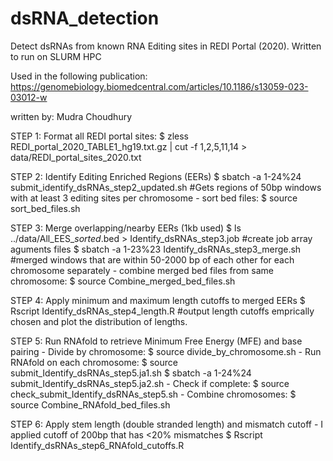# dsRNA_detection
Detect dsRNAs from known RNA Editing sites in REDI Portal (2020). Written to run on SLURM HPC

Used in the following publication:
https://genomebiology.biomedcentral.com/articles/10.1186/s13059-023-03012-w

written by: Mudra Choudhury


STEP 1: Format all REDI portal sites:
        $ zless  REDI_portal_2020_TABLE1_hg19.txt.gz | cut -f 1,2,5,11,14 > data/REDI_portal_sites_2020.txt

STEP 2: Identify Editing Enriched Regions (EERs)
        $ sbatch -a 1-24%24 submit_identify_dsRNAs_step2_updated.sh #Gets regions of 50bp windows with at least 3 editing sites per chromosome
      - sort bed files:
        $ source sort_bed_files.sh

STEP 3: Merge overlapping/nearby EERs (1kb used)
        $ ls ../data/All_EES_*sorted*.bed > Identify_dsRNAs_step3.job #create job array aguments files
        $ sbatch -a 1-23%23 Identify_dsRNAs_step3_merge.sh #merged windows that are within 50-2000 bp of each other for each chromosome separately
    - combine merged bed files from same chromosome:
        $ source Combine_merged_bed_files.sh

STEP 4: Apply minimum and maximum length cutoffs to merged EERs
        $ Rscript Identify_dsRNAs_step4_length.R #output length cutoffs emprically chosen and plot the distribution of lengths.

STEP 5: Run RNAfold to retrieve Minimum Free Energy (MFE) and base pairing
      - Divide by chromosome:
        $ source divide_by_chromosome.sh
      - Run RNAfold on each chromosome:
        $ source submit_Identify_dsRNAs_step5.ja1.sh
        $ sbatch -a 1-24%24 submit_Identify_dsRNAs_step5.ja2.sh
      - Check if complete:
        $ source check_submit_Identify_dsRNAs_step5.sh
      - Combine chromosomes:
        $ source Combine_RNAfold_bed_files.sh

STEP 6: Apply stem length (double stranded length) and mismatch cutoff
     - I applied cutoff of 200bp that has <20% mismatches
        $ Rscript Identify_dsRNAs_step6_RNAfold_cutoffs.R

